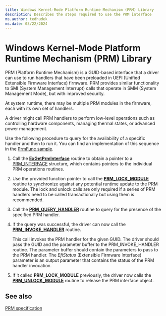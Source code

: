 ```yaml
---
title: Windows Kernel-Mode Platform Runtime Mechanism (PRM) Library
description: Describes the steps required to use the PRM interface
ms.author: tedhudek
ms.date: 03/22/2024
---
```


# Windows Kernel-Mode Platform Runtime Mechanism (PRM) Library

PRM (Platform Runtime Mechanism) is a GUID-based interface that a driver can use to run handlers that have been preloaded in UEFI (Unified Extensible Firmware Interface) firmware. PRM provides similar functionality to SMI (System Management Interrupt) calls that operate in SMM (System Management Mode), but with improved security.

At system runtime, there may be multiple PRM modules in the firmware, each with its own set of handlers.

A driver might call PRM handlers to perform low-level operations such as controlling hardware components, managing thermal states, or advanced power management.

Use the following procedure to query for the availability of a specific handler and then to run it. You can find an implementation of this sequence in the [PrmFunc sample](https://github.com/microsoft/Windows-driver-samples/tree/develop/prm/PrmFunc).

1. Call the [**ExGetPrmInterface**](/windows-hardware/drivers/ddi/prminterface/nf-prminterface-exgetprminterface) routine to obtain a pointer to a [PRM_INTERFACE](/windows-hardware/drivers/ddi/prminterface/ns-prminterface-prm_interface) structure, which contains pointers to the individual PRM operations routines.

1. Use the provided function pointer to call the [**PRM_LOCK_MODULE**](/windows-hardware/drivers/ddi/prminterface/nc-prminterface-prm_lock_module) routine to synchronize against any potential runtime update to the PRM module. The lock and unlock calls are only required if a series of PRM handlers need to be called transactionally but using them is recommended.

1. Call the [**PRM_QUERY_HANDLER**](/windows-hardware/drivers/ddi/prminterface/nc-prminterface-prm_query_handler) routine to query for the presence of the specified PRM handler.

1. If the query was successful, the driver can now call the [**PRM_INVOKE_HANDLER**](/windows-hardware/drivers/ddi/prminterface/nc-prminterface-prm_invoke_handler) routine.

    This call invokes the PRM handler for the given GUID. The driver should pass the GUID and the parameter buffer to the PRM_INVOKE_HANDLER routine. The parameter buffer should contain the parameters to pass to the PRM handler. The *EfiStatus* (Extensible Firmware Interface) parameter is an output parameter that contains the status of the PRM handler invocation.

1. If it called **PRM_LOCK_MODULE** previously, the driver now calls the [**PRM_UNLOCK_MODULE**](/windows-hardware/drivers/ddi/prminterface/nc-prminterface-prm_unlock_module) routine to release the PRM interface object.

## See also

[PRM specification](https://uefi.org/sites/default/files/resources/Platform%20Runtime%20Mechanism%20-%20with%20legal%20notice.pdf)
